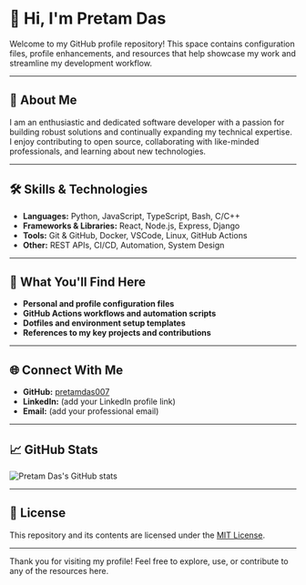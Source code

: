 # 👋 Hi, I'm Pretam Das

Welcome to my GitHub profile repository! This space contains configuration files, profile enhancements, and resources that help showcase my work and streamline my development workflow.

---

## 🚀 About Me

I am an enthusiastic and dedicated software developer with a passion for building robust solutions and continually expanding my technical expertise. I enjoy contributing to open source, collaborating with like-minded professionals, and learning about new technologies.

---

## 🛠️ Skills & Technologies

- **Languages:** Python, JavaScript, TypeScript, Bash, C/C++
- **Frameworks & Libraries:** React, Node.js, Express, Django
- **Tools:** Git & GitHub, Docker, VSCode, Linux, GitHub Actions
- **Other:** REST APIs, CI/CD, Automation, System Design

---

## 📁 What You'll Find Here

- **Personal and profile configuration files**
- **GitHub Actions workflows and automation scripts**
- **Dotfiles and environment setup templates**
- **References to my key projects and contributions**

---

## 🌐 Connect With Me

- **GitHub:** [pretamdas007](https://github.com/pretamdas007)
- **LinkedIn:** (add your LinkedIn profile link)
- **Email:** (add your professional email)

---

## 📈 GitHub Stats

![Pretam Das's GitHub stats](https://github-readme-stats.vercel.app/api?username=pretamdas007&show_icons=true&theme=default)

---

## 📝 License

This repository and its contents are licensed under the [MIT License](LICENSE).

---

Thank you for visiting my profile! Feel free to explore, use, or contribute to any of the resources here.
